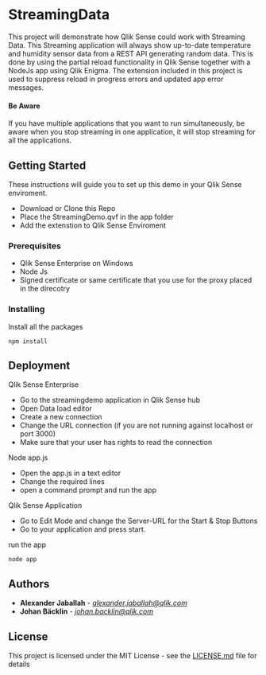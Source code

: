 # StreamingData

This project will demonstrate how Qlik Sense could work with Streaming Data. This Streaming application will always show up-to-date temperature and humidity sensor data from a REST API generating random data. This is done by using the partial reload functionality in Qlik Sense together with a NodeJs app using Qlik Enigma. The extension included in this project is used to suppress reload in progress errors and updated app error messages.

#### Be Aware

If you have multiple applications that you want to run simultaneously, be aware when you stop streaming in one application, it will stop streaming for all the applications.

## Getting Started

These instructions will guide you to set up this demo in your Qlik Sense enviroment. 

* Download or Clone this Repo
* Place the StreamingDemo.qvf in the app folder
* Add the extenstion to Qlik Sense Enviroment

### Prerequisites

* Qlik Sense Enterprise on Windows
* Node Js
* Signed certificate or same certificate that you use for the proxy placed in the direcotry

### Installing

Install all the packages

```
npm install
```


## Deployment

Qlik Sense Enterprise
* Go to the streamingdemo application in Qlik Sense hub 
* Open Data load editor
* Create a new connection
* Change the URL connection (if you are not running against localhost or port 3000)
* Make sure that your user has rights to read the connection

Node app.js
* Open the app.js in a text editor
* Change the required lines
* open a command prompt and run the app

Qlik Sense Application
* Go to Edit Mode and change the Server-URL for the Start & Stop Buttons
* Go to your application and press start. 

run the app
```
node app
```


## Authors

* **Alexander Jaballah** - *alexander.jaballah@qlik.com*
* **Johan Bäcklin** - *johan.backlin@qlik.com*


## License

This project is licensed under the MIT License - see the [LICENSE.md](LICENSE.md) file for details

